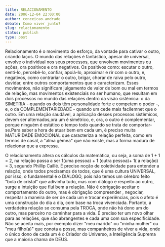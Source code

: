 ```yaml
---
title: RELACIONAMENTO
date: 2006-12-04 22:00:00
author: conceicao.andrade
debate: Como viver junto?
slug: relacionamento
status: publish 
type: post
---
```


Relacionamento é o movimento do esforço, da vontade para cativar o outro, criando laços. O mundo das relações é fantástico, apesar de universal, envolve o individual nos seus processos, que envolvem movimentos ou ações, ora positivos e ora negativos. Os positivos como: escutar o outro, senti-lo, percebê-lo, confiar, apoiá-lo, aproximar e rir com o outro, e, negativos, como contrariar o outro, brigar, chorar de raiva pelo outro, duvidar, entre outros comportamentos que o caracterizam. Esses movimentos, não significam julgamento de valor de bom ou mal em termos de relação, mas movimentos existenciais no ser humano, que resultam em dois processos no mundo das relações dentro da visão sistêmica: o da SIMETRIA - quando os dois têm personalidade forte e competem o poder -, e, o da COMPLEMENTARIEDADE - quando um cede mais facilemnet que o outro. Em uma relação saudável, a aplicação desses processos sistêmicos, devem ser alternados,ora um é simétrico, e, ora, o outro é complementar, porque ninguém é estático o tempo todo quando se trata de comportar-se.Para saber a hora de atuar bem em cada um, é preciso muita MATURIDADE EMOCIONAL que caracteriza a relação perfeita, como em termos de casal, a "alma gêmea" que não existe, mas a forma madura de relacionar que a expressa.   

O relacionamento altera os cálculos da matemática, ou seja, a soma de 1 + 1 = 2, na relação passa a ser 1(uma pessoa) + 1 (outra pessoa)+ 1( a relação) = 3, segundo Phillip Caillé. É preciso noção de coletividade para entender a relação, onde todos precisamos de todos, que é uma cultura UNIVERSAL, por isso, o fundamental é o DIÁLOGO, pois não temos um cérebro feito "bola de cristal" que adivinha tudo, mas com diálogo e respeito ao outro, surge a intuição que flui bem a relação. Não é obrigação aceitar o comportamento do outro, mas é obrigação compreender , negociar, respeitar a maneira de ser de cada um e trocar experiências, pois o afeto é uma construção do dia a dia, com base na troca vivenciada. Portanto, a verdadeira relação se consuma pela TROCA, onde não há dono um do outro, mas parceiro no caminhar para a vida. É preciso ter um novo olhar para as relações, que são abrangentes e cada uma com sua especificidade. Não se aceita mais, por exemplo dizer "meu marido" ou "minha mulher" ou "meu filho(a)" que conota a posse, mas companheiros de viver a vida, onde o único dono de cada um é o Criador do Universo, a Inteligência Suprema que a maioria chama de DEUS.
